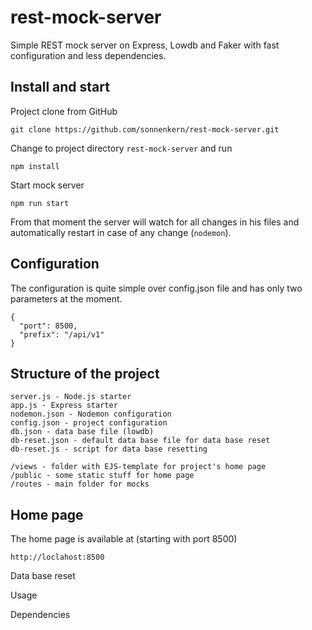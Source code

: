 # rest-mock-server

Simple REST mock server on Express, Lowdb and Faker with fast configuration and less dependencies.

## Install and start

Project clone from GitHub

```
git clone https://github.com/sonnenkern/rest-mock-server.git 
```

Change to project directory `rest-mock-server` and run

```
npm install
```

Start mock server

```
npm run start
```

From that moment the server will watch for all changes in his files and automatically restart in case of any change (`nodemon`).

## Configuration

The configuration is quite simple over config.json file and has only two parameters at the moment. 

```
{
  "port": 8500,
  "prefix": "/api/v1"
}
```

## Structure of the project

```
server.js - Node.js starter
app.js - Express starter
nodemon.json - Nodemon configuration
config.json - project configuration
db.json - data base file (lowdb)
db-reset.json - default data base file for data base reset
db-reset.js - script for data base resetting

/views - folder with EJS-template for project's home page
/public - some static stuff for home page
/routes - main folder for mocks
```

## Home page

The home page is available at (starting with port 8500)

```
http://loclahost:8500
```





Data base reset


Usage

Dependencies

